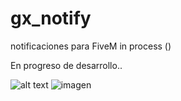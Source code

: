 # gx_notify
notificaciones para FiveM
in process ()


En progreso de desarrollo..

![alt text](https://cdn.discordapp.com/attachments/850965100671926292/1210872011732164628/image.png?ex=65ec2370&is=65d9ae70&hm=1d9d1131e81646009c2ddd349b745a40a6de54ae771f39ce5483e6af48bce254&)
![imagen](https://github.com/Nestor36/gx_notify/assets/62574741/2a942704-3601-449b-8bfc-75198b54d3c8)
